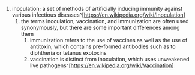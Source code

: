 1. inoculation; a set of methods of artificially inducing immunity against various infectious diseases^[https://en.wikipedia.org/wiki/Inoculation]
	1. the terms inoculation, vaccination, and immunization are often used synonymously, but there are some important differences among them
		1. immunization refers to the use of vaccines as well as the use of antitoxin, which contains pre-formed antibodies such as to diphtheria or tetanus exotoxins
		2. vaccination is distinct from inoculation, which uses unweakened live pathogens^[https://en.wikipedia.org/wiki/Vaccination]